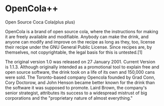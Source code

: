 OpenCola++
========

Open Source Coca Cola(plus plus)

OpenCola is a brand of open source cola, where the instructions for making it are freely available and modifiable.
Anybody can make the drink, and anyone can modify and improve on the recipe as long as they,
too, license their recipe under the GNU General Public License. Since recipes are, by themselves, not copyrightable,
the legal basis for this is untested.[1]

The original version 1.0 was released on 27 January 2001. Current Version is 1.1.3. Although originally intended as a
promotional tool to explain free and open source software, the drink took on a life of its own and 150,000 cans were
sold. The Toronto-based company Opencola founded by Grad Conn, Cory Doctorow, and John Henson became better known for 
the drink than the software it was supposed to promote. Laird Brown, the company's senior strategist, attributes its 
success to a widespread mistrust of big corporations and the "proprietary nature of almost everything."
